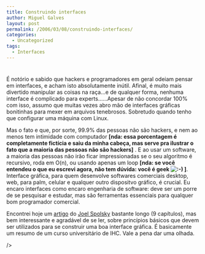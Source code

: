 ```yaml
---
title: Construindo interfaces
author: Miguel Galves
layout: post
permalink: /2006/03/08/construindo-interfaces/
categories:
  - Uncategorized
tags:
  - Interfaces
---
```

# 

É notório e sabido que hackers e programadores em geral odeiam pensar em interfaces, e acham isto absolutamente inútil. Afinal, é muito mais divertido manipular as coisas na raça…e de qualquer forma, nenhuma interface é complicado para experts……Apesar de não concordar 100% com isso, assumo que muitas vezes abro mão de interfaces gráficas bonitinhas para mexer em arquivos tenebrosos. Sobretudo quando tenho que configurar uma máquina com Linux.

Mas o fato e que, por sorte, 99.9% das pessoas não são hackers, e nem ao menos tem intimidade com computador **[nda: essa porcentagem é completamente fictícia e saiu da minha cabeça, mas serve pra ilustrar o fato que a maioria das pessoas não são hackers]** . E ao usar um software, a maioria das pessoas não irão ficar impressionadas se o seu algoritmo é recursivo, roda em O(n), ou usando apenas um loop **[nda: se você entendeu o que eu escrevi agora, não tem dúvida: você é geek ![:-)][1] ]**. Interface gráfica, para quem desenvolve softwares comerciais desktop, web, para palm, celular e qualquer outro dispositvo gráfico, é crucial. Eu encaro interfaces como encaro engenharia de software: deve ser um porre de se pesquisar e estudar, mas são ferramentas essenciais para qualquer bom programador comercial.

 [1]: http://log4dev.com/wp-includes/images/smilies/icon_smile.gif

Encontrei hoje um [artigo][2] do [Joel Spolsky][3] bastante longo (9 capítulos), mas bem interessante e agradável de se ler, sobre princípios básicos que devem ser utilizados para se construir uma boa interface gráfica. É basicamente um resumo de um curso universitário de IHC. Vale a pena dar uma olhada.

 [2]: http://www.joelonsoftware.com/uibook/chapters/fog0000000057.html
 [3]: http://www.joelonsoftware.com/

/>
